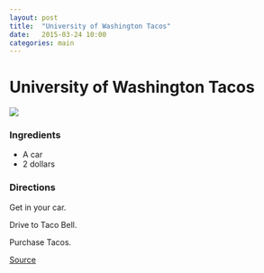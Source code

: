 ```yaml
---
layout: post
title:  "University of Washington Tacos"
date:   2015-03-24 10:00
categories: main
---
```


# University of Washington Tacos

![](http://images.wisegeek.com/tacos-on-a-white-plate.jpg)

### Ingredients
* A car
* 2 dollars

### Directions
Get in your car.

Drive to Taco Bell.

Purchase Tacos.

[Source](http://www.tacobell.com/)
